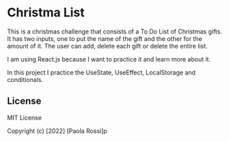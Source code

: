 # Christma List

This is a christmas challenge that consists of a To Do List of Christmas gifts. It has two inputs, one to put the name of the gift and the other for the amount of it. The user can add, delete each gift or delete the entire list.

I am using React.js because I want to practice it and learn more about it. 

In this project I practice the UseState, UseEffect, LocalStorage and conditionals.

## License

MIT License

Copyright (c) [2022] [Paola Rossi]p